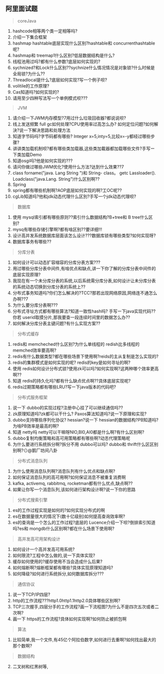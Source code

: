 ## 阿里面试题
> coreJava
1. hashcode相等两个类一定相等吗?
2. 介绍一下集合框架
3. hashmap hashtable底层实现什么区别?hashtable和 concurrenthashtable呢?
4. hashmap和 treemap1什么区别?低层数据结构是什么?
5. 线程池用过吗?都有什么参数?底层如何实现的?
6. sychnized?和Lock什么区别??sychnize什么情况情况是对象锁?什么时候是全局锁?为什么??
7. Threadlocal是什么?底层如何实现?写一个例子呗?
8. volitile的工作原理?
9. Cas知道吗?如何实现的?
10. 请用至少四种写法写一个单例模式呗???
> JVM
1. 请介绍一下JWM内存模型?7用过什么垃圾回收器?都说说呗?
2. 线上发送频繁 full gc如何处理?CPU使用率过高怎么办? 如何定位问题?如何解決?说一下解决思路和处理方法
3. 知道字节码吗?字节码都有哪些? Integer x=5,inty=5,比较x=-y都经过哪些步骤?
4. 讲讲类加载机制呗?都有哪些类加载器,这些类加載器都加载哪些文件?手写ー下类加载Demo
5. 知道osgi吗?他是如何实现的???
6. 请问你做过哪些JWM优化?使用什么方法?达到什么效果??7
7. class forname("java. Lang String ")和 String- class。 getc Lassloader(). Loadclass("java.Lang. String")什么区别啊??
8. Spring
1. spring都有哪些机制啊?AOP底层如何实现的啊?工OC呢??
2. cgLib知道吗?他和jdk动态代理什么区別?手写一个jdk动态代理呗?
> 数据库
1. 使用 mysql索引都有哪些原则??索引什么数据结构?B+tree和 B tree什么区别?
2. mysq有哪些存储引擎啊?都有啥区别??要详细!!!
3. 设计高并发系统数据库层面该怎么设计???数据库锁有哪些类型?如何实现呀?
4. 数据库事务有哪些??
> 分库分表
1. 如何设计可以动态扩容缩容的分库分表方案???
2. 用过哪些分库分表中间件,有啥优点和缺点,讲一下你了解的分库分表中间件的底层实现原理?
3. 我现在有一个未分库分表的系统,以后系统需分库分表,如何设计让未分库分表的系统动态切换到分库分表的系统上??
4. 分布式事务知道吗?你们怎么解决的?TCC?那若出现网络原因,网络连不通怎么办啊??7
5. 为什么要分库分表啊???
6. 分布式寻址方式都有哪些算法?知道一致性hash吗? 手写ー下java实现代码??你若 userid取摸分片,那我要查一段连续时间里的数据怎么办??
7. 如何解决分库分表主键问题?有什么实现方案??
> 分布式缓存
1. redis和 memcheched什么区别?为什么单线程的 redish比多线程的 memched效率要高啊?
2. redis有什么数据类型?都在哪些场景下使用啊?reids的主从复制是怎么实现的?
3. redis的集群模式是如何实现的呢? redis的key是如何寻址的啊?
4. 使用 redis如何设计分布式锁?使用zk可以吗?如何实现啊?这两种哪个效率更高啊??
5. 知道 redis的持久化吗?都有什么缺点优点啊??具体底层实现呢?
6. redis过期策略都有哪些LRU?写ー下java版本的代码吧?
> 分布式服务框架
1. 说一下 dubbo的实现过程?注册中心挂了可以继续通信吗??
2. zk原理知道吗?zk都可以干什么? Paxos算法知道吗?说一下原理和实现?
3. dubbo支持哪些序列化协议? hessian?说一下 hessian的数据结构?PB知道吗?为啥PB效率是最高的啊?
4. 知道 netty吗 netty可以干嘛呀NIO,BI0,AI0都是什么啊?有什么区别啊?
5. dubbo复制均衡策略和高可用策略都有哪些啊?动忞代理策略呢
6. 为什么要进行系统拆分啊?拆分不用 dubbo可以吗? dubbo和 thrift什么区区别别啊?⊙@鹅厂坊间八卦
> 分布式消息队列
1. 为什么使用消息队列啊?消息队列有什么优点和缺点啊?
2. 如何保证消息队列的高可用啊?如何保证消息不被重复消费啊
3. kafka, activemq, rabbitmq, rocketman都有什么优点,缺点啊??
4. 如果让你写一个消息队列,该如何进行架构设计啊?说一下你的思路
> 分布式搜索引擎
1. es的工作过程实现是如何的?如何实现分布式的啊
2. es在数据量很大的情况下(数十亿级别)如何提高查询效率啊?
3. es的查询是一个怎么的工作过程?底层的 Lucence介绍一下呗?倒排索引知道吗?es和 mongdb什么区别啊?都在什么场景下使用啊?
> 高并发高可用架构设计
1. 如何设计一个高并发高可用系统?
2. 如何限流?工程中怎么做的,说一下具体实现?
3. 缓存如何使用的?缓存使用不当会造成什么后果?
4. 如何熔断啊?熔断框架都有哪些?具体实现原理知道吗?
5. 如何降级?如何进行系统拆分,如何数据库拆分???
> 通信协议
1. 说一下TCP/IP四层?
2. http的工作流程???http1.0http1.1http2.0具体哪些区别啊?
3. TCP三次握手,四层分手的工作流程?画一下流程图?为什么不是四次五次或者二次啊?
4. 画一下 https的工作流程?具体如何实现啊?如何防止被抓包啊
> 算法
1. 比较简单,我一个文件,有45亿个阿拉伯数字,如何进行去重啊?如何找出最大的那个数啊?
> 数据结构
2. 二叉树和红黑树等,
